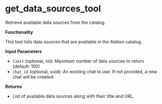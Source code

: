 # get_data_sources_tool

Retrieve available data sources from the catalog.

**Functionality**

This tool lists data sources that are available in the Alation catalog.

**Input Parameters**

- ` limit ` (optional, int): Maximum number of data sources to return (default: 100)
- ` chat_id ` (optional, uuid): An existing chat to use. If not provided, a new chat will be created. 

**Returns**

- List of available data sources along with their title and URL.
